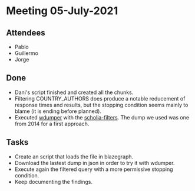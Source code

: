 # Meeting 05-July-2021

## Attendees 

- Pablo
- Guillermo
- Jorge

## Done
- Dani's script finished and created all the chunks.
- Filtering COUNTRY_AUTHORS does produce a notable reducement of response times and results, but the stopping condition seems mainly to blame (it is ending before planned).
- Executed [wdumper](https://github.com/bennofs/wdumper) with the [scholia-filters](https://github.com/ammar257ammar/Scholia-wdumper). The dump we used was one from 2014 for a first approach.

## Tasks
- Create an script that loads the file in blazegraph.
- Download the lastest dump in json in order to try it with wdumper.
- Execute again the filtered query with a more permissive stopping condition.
- Keep documenting the findings.
